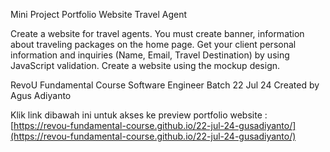 Mini Project Portfolio Website Travel Agent

Create a website for travel agents. You must create banner, information about traveling packages on the home page. Get your client personal information and inquiries (Name, Email, Travel Destination) by using JavaScript validation.
Create a website using the mockup design.

RevoU Fundamental Course Software Engineer Batch 22 Jul 24
Created by Agus Adiyanto

Klik link dibawah ini untuk akses ke preview portfolio website : 
[https://revou-fundamental-course.github.io/22-jul-24-gusadiyanto/](https://revou-fundamental-course.github.io/22-jul-24-gusadiyanto/)

